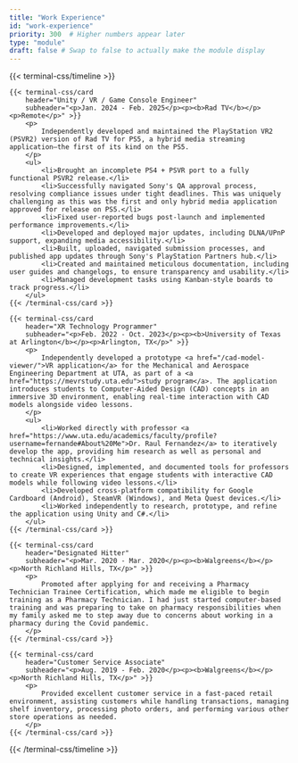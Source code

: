 ```yaml
---
title: "Work Experience"
id: "work-experience"
priority: 300  # Higher numbers appear later
type: "module"
draft: false # Swap to false to actually make the module display
---
```


{{< terminal-css/timeline >}}

    {{< terminal-css/card
        header="Unity / VR / Game Console Engineer"
        subheader="<p>Jan. 2024 - Feb. 2025</p><p><b>Rad TV</b></p><p>Remote</p>" >}}
        <p>
            Independently developed and maintained the PlayStation VR2 (PSVR2) version of Rad TV for PS5, a hybrid media streaming application—the first of its kind on the PS5.
        </p>
        <ul>
            <li>Brought an incomplete PS4 + PSVR port to a fully functional PSVR2 release.</li>
            <li>Successfully navigated Sony's QA approval process, resolving compliance issues under tight deadlines. This was uniquely challenging as this was the first and only hybrid media application approved for release on PS5.</li>
            <li>Fixed user-reported bugs post-launch and implemented performance improvements.</li>
            <li>Developed and deployed major updates, including DLNA/UPnP support, expanding media accessibility.</li>
            <li>Built, uploaded, navigated submission processes, and published app updates through Sony's PlayStation Partners hub.</li>
            <li>Created and maintained meticulous documentation, including user guides and changelogs, to ensure transparency and usability.</li>
            <li>Managed development tasks using Kanban-style boards to track progress.</li>
        </ul>
    {{< /terminal-css/card >}}

    {{< terminal-css/card
        header="XR Technology Programmer"
        subheader="<p>Feb. 2022 - Oct. 2023</p><p><b>University of Texas at Arlington</b></p><p>Arlington, TX</p>" >}}
        <p>
            Independently developed a prototype <a href="/cad-model-viewer/">VR application</a> for the Mechanical and Aerospace Engineering Department at UTA, as part of a <a href="https://mevrstudy.uta.edu">study program</a>. The application introduces students to Computer-Aided Design (CAD) concepts in an immersive 3D environment, enabling real-time interaction with CAD models alongside video lessons.
        </p>
        <ul>
            <li>Worked directly with professor <a href="https://www.uta.edu/academics/faculty/profile?username=fernande#About%20Me">Dr. Raul Fernandez</a> to iteratively develop the app, providing him research as well as personal and technical insights.</li>
            <li>Designed, implemented, and documented tools for professors to create VR experiences that engage students with interactive CAD models while following video lessons.</li>
            <li>Developed cross-platform compatibility for Google Cardboard (Android), SteamVR (Windows), and Meta Quest devices.</li>
            <li>Worked independently to research, prototype, and refine the application using Unity and C#.</li>
        </ul>
    {{< /terminal-css/card >}}

    {{< terminal-css/card
        header="Designated Hitter"
        subheader="<p>Mar. 2020 - Mar. 2020</p><p><b>Walgreens</b></p><p>North Richland Hills, TX</p>" >}}
        <p>
            Promoted after applying for and receiving a Pharmacy Technician Trainee Certification, which made me eligible to begin training as a Pharmacy Technician. I had just started computer-based training and was preparing to take on pharmacy responsibilities when my family asked me to step away due to concerns about working in a pharmacy during the Covid pandemic.
        </p>
    {{< /terminal-css/card >}}

    {{< terminal-css/card
        header="Customer Service Associate"
        subheader="<p>Aug. 2019 - Feb. 2020</p><p><b>Walgreens</b></p><p>North Richland Hills, TX</p>" >}}
        <p>
            Provided excellent customer service in a fast-paced retail environment, assisting customers while handling transactions, managing shelf inventory, processing photo orders, and performing various other store operations as needed.
        </p>
    {{< /terminal-css/card >}}

{{< /terminal-css/timeline >}}
